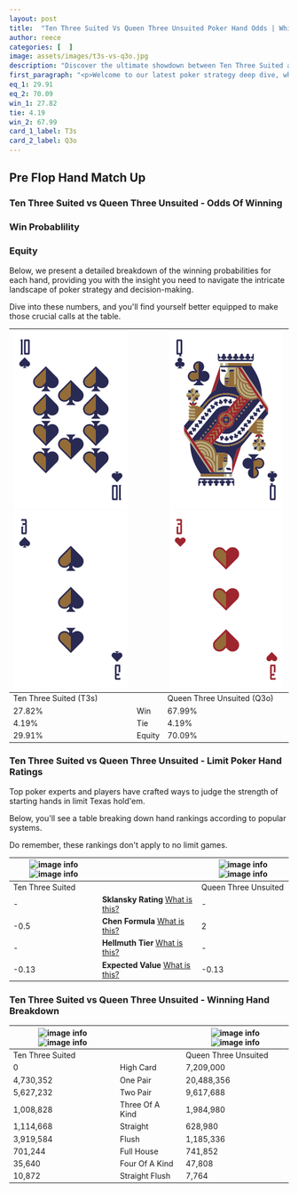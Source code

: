 ```yaml
---
layout: post
title:  "Ten Three Suited Vs Queen Three Unsuited Poker Hand Odds | Which Is The Better Hand In Poker? A Complete Guide"
author: reece
categories: [  ]
image: assets/images/t3s-vs-q3o.jpg
description: "Discover the ultimate showdown between Ten Three Suited and Queen Three Unsuited in poker! Uncover the odds, strategies, and scenarios where one hand triumphs over the other. Get ready to up your poker game with this thrilling analysis."
first_paragraph: "<p>Welcome to our latest poker strategy deep dive, where we're pitting two distinct hands against each other in a high-stakes showdown: Ten Three Suited vs Queen Three Unsuited.</p><p>In the dynamic world of poker, every decision counts, and knowing which hand holds the upper hand is key to your success at the table.</p><p>In this article, we'll dissect these two hands, explore the scenarios where one dominates the other, and equip you with the knowledge to make strategic choices that can tip the odds in your favor.</p><p>Get ready to unravel the intriguing dynamics of these poker hands and elevate your game to new heights.</p>"
eq_1: 29.91
eq_2: 70.09
win_1: 27.82
tie: 4.19
win_2: 67.99
card_1_label: T3s
card_2_label: Q3o
---
```




[comment]: # (sp0)

## Pre Flop Hand Match Up

<div class="table hand-ratings" markdown="1"> 



### Ten Three Suited vs Queen Three Unsuited - Odds Of Winning


  
<div class="row graphs"> 
<div class="col-lg-6">
    <h3>Win Probablility</h3>
    <canvas id="WinChart"></canvas>
</div>
<div class="col-lg-6">
    <h3>Equity</h3>
    <canvas id="EquityChart"></canvas>
</div>
</div>

  Below, we present a detailed breakdown of the winning probabilities for each hand, providing you with the insight you need to navigate the intricate landscape of poker strategy and decision-making. 

Dive into these numbers, and you'll find yourself better equipped to make those crucial calls at the table.


    
| ![image info](assets/images/hand1/t.png) ![image info](assets/images/hand1/3.png) |  | ![image info](assets/images/hand2/q.png) ![image info](assets/images/hand2/3o.png) |
| -------- | -------- | -------- |
| Ten Three Suited (T3s) |  | Queen Three Unsuited (Q3o) |
| 27.82% | Win | 67.99% |
| 4.19% | Tie | 4.19% |
| 29.91% | Equity | 70.09% |




[comment]: # (sp1)



### Ten Three Suited vs Queen Three Unsuited - Limit Poker Hand Ratings

Top poker experts and players have crafted ways to judge the strength of starting hands in limit Texas hold'em. 

Below, you'll see a table breaking down hand rankings according to popular systems. 

Do remember, these rankings don't apply to no limit games.


    
| ![image info](https://www.riverpairs.com/assets/images/hand1/t.png) ![image info](https://www.riverpairs.com/assets/images/hand1/3.png) |  | ![image info](https://www.riverpairs.com/assets/images/hand2/q.png) ![image info](https://www.riverpairs.com/assets/images/hand2/3o.png) |
| -------- | -------- | -------- |
| Ten Three Suited |  | Queen Three Unsuited |
| - | **Sklansky Rating** [What is this?](/sklansky-rating-explained) | - |
| -0.5 | **Chen Formula** [What is this?](/chen-formula-explained) | 2 |
| - | **Hellmuth Tier** [What is this?](/Hellmuth-tier-explained) | - |
| -0.13 | **Expected Value** [What is this?](/expected-value-explained) | -0.13 |




[comment]: # (sp2)



### Ten Three Suited vs Queen Three Unsuited - Winning Hand Breakdown


    
| ![image info](https://www.riverpairs.com/assets/images/hand1/t.png) ![image info](https://www.riverpairs.com/assets/images/hand1/3.png) |  | ![image info](https://www.riverpairs.com/assets/images/hand2/q.png) ![image info](https://www.riverpairs.com/assets/images/hand2/3o.png) |
| -------- | -------- | -------- |
| Ten Three Suited |  | Queen Three Unsuited |
| 0 | High Card | 7,209,000 |
| 4,730,352 | One Pair | 20,488,356 |
| 5,627,232 | Two Pair | 9,617,688 |
| 1,008,828 | Three Of A Kind | 1,984,980 |
| 1,114,668 | Straight | 628,980 |
| 3,919,584 | Flush | 1,185,336 |
| 701,244 | Full House | 741,852 |
| 35,640 | Four Of A Kind | 47,808 |
| 10,872 | Straight Flush | 7,764 |




[comment]: # (sp3)



</div>

[comment]: # (sp4)



[comment]: # (sp5)

